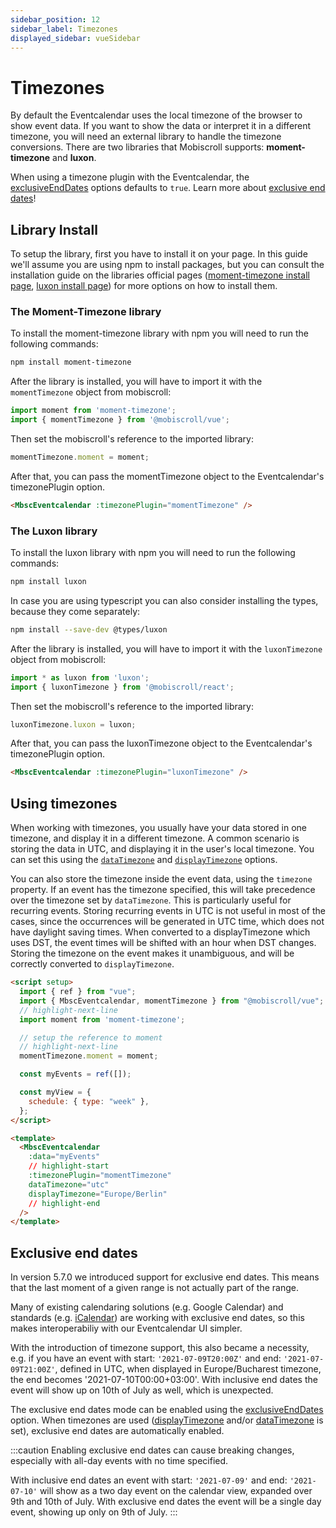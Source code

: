 ```yaml
---
sidebar_position: 12
sidebar_label: Timezones
displayed_sidebar: vueSidebar
---
```


# Timezones

By default the Eventcalendar uses the local timezone of the browser to show event data. If you want to show the data or interpret it in a different timezone, you will need an external library to handle the timezone conversions. There are two libraries that Mobiscroll supports: **moment-timezone** and **luxon**.

When using a timezone plugin with the Eventcalendar, the [exclusiveEndDates](api#opt-exclusiveEndDates) options defaults to `true`. Learn more about [exclusive end dates](#exclusive-end-dates)!

## Library Install

To setup the library, first you have to install it on your page. In this guide we'll assume you are using npm to install packages, but you can consult the installation guide on the libraries official pages ([moment-timezone install page](https://momentjs.com/timezone), [luxon install page](https://moment.github.io/luxon)) for more options on how to install them.

### The Moment-Timezone library

To install the moment-timezone library with npm you will need to run the following commands:

```bash
npm install moment-timezone
```

After the library is installed, you will have to import it with the `momentTimezone` object from mobiscroll:

```ts
import moment from 'moment-timezone';
import { momentTimezone } from '@mobiscroll/vue';
```

Then set the mobiscroll's reference to the imported library:

```ts
momentTimezone.moment = moment;
```

After that, you can pass the momentTimezone object to the Eventcalendar's timezonePlugin option.

```html
<MbscEventcalendar :timezonePlugin="momentTimezone" />
```

### The Luxon library

To install the luxon library with npm you will need to run the following commands:

```bash
npm install luxon
```

In case you are using typescript you can also consider installing the types, because they come separately:

```bash
npm install --save-dev @types/luxon
```

After the library is installed, you will have to import it with the `luxonTimezone` object from mobiscroll:

```ts
import * as luxon from 'luxon';
import { luxonTimezone } from '@mobiscroll/react';
```

Then set the mobiscroll's reference to the imported library:

```ts
luxonTimezone.luxon = luxon;
```

After that, you can pass the luxonTimezone object to the Eventcalendar's timezonePlugin option.

```html
<MbscEventcalendar :timezonePlugin="luxonTimezone" />
```

## Using timezones

When working with timezones, you usually have your data stored in one timezone, and display it in a different timezone. A common scenario is storing the data in UTC, and displaying it in the user's local timezone. You can set this using the [`dataTimezone`](api#opt-dataTimezone) and [`displayTimezone`](api#opt-displayTimezone) options.

You can also store the timezone inside the event data, using the `timezone` property. If an event has the timezone specified, this will take precedence over the timezone set by `dataTimezone`. This is particularly useful for recurring events. Storing recurring events in UTC is not useful in most of the cases, since the occurrences will be generated in UTC time, which does not have daylight saving times. When converted to a displayTimezone which uses DST, the event times will be shifted with an hour when DST changes. Storing the timezone on the event makes it unambiguous, and will be correctly converted to `displayTimezone`.

```html title="Example"
<script setup>
  import { ref } from "vue";
  import { MbscEventcalendar, momentTimezone } from "@mobiscroll/vue";
  // highlight-next-line
  import moment from 'moment-timezone';

  // setup the reference to moment
  // highlight-next-line
  momentTimezone.moment = moment;

  const myEvents = ref([]);

  const myView = {
    schedule: { type: "week" },
  };
</script>

<template>
  <MbscEventcalendar
    :data="myEvents"
    // highlight-start
    :timezonePlugin="momentTimezone"
    dataTimezone="utc"
    displayTimezone="Europe/Berlin"
    // highlight-end
  />
</template>
```

## Exclusive end dates

In version 5.7.0 we introduced support for exclusive end dates. This means that the last moment of a given range is not actually part of the range.

Many of existing calendaring solutions (e.g. Google Calendar) and standards (e.g. [iCalendar](https://icalendar.org/)) are working with exclusive end dates, so this makes interoperabiliy with our Eventcalendar UI simpler.

With the introduction of timezone support, this also became a necessity, e.g. if you have an event with start: `'2021-07-09T20:00Z'` and end: `'2021-07-09T21:00Z'`, defined in UTC, when displayed in Europe/Bucharest timezone, the end becomes '2021-07-10T00:00+03:00'. With inclusive end dates the event will show up on 10th of July as well, which is unexpected.

The exclusive end dates mode can be enabled using the [exclusiveEndDates](api#opt-exclusiveEndDates) option. When timezones are used ([displayTimezone](api#opt-displayTimezone) and/or [dataTimezone](api#opt-dataTimezone) is set), exclusive end dates are automatically enabled.


:::caution
Enabling exclusive end dates can cause breaking changes, especially with all-day events with no time specified.

With inclusive end dates an event with start: `'2021-07-09'` and end: `'2021-07-10'` will show as a two day event on the calendar view, expanded over 9th and 10th of July. With exclusive end dates the event will be a single day event, showing up only on 9th of July.
:::

